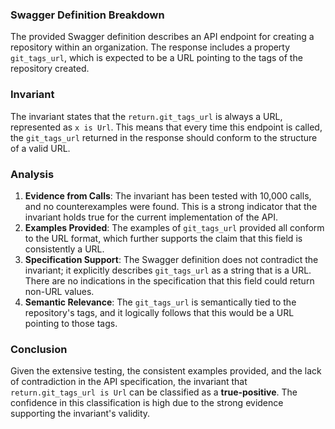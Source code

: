 ### Swagger Definition Breakdown
The provided Swagger definition describes an API endpoint for creating a repository within an organization. The response includes a property `git_tags_url`, which is expected to be a URL pointing to the tags of the repository created.

### Invariant
The invariant states that the `return.git_tags_url` is always a URL, represented as `x is Url`. This means that every time this endpoint is called, the `git_tags_url` returned in the response should conform to the structure of a valid URL.

### Analysis
1. **Evidence from Calls**: The invariant has been tested with 10,000 calls, and no counterexamples were found. This is a strong indicator that the invariant holds true for the current implementation of the API.
2. **Examples Provided**: The examples of `git_tags_url` provided all conform to the URL format, which further supports the claim that this field is consistently a URL.
3. **Specification Support**: The Swagger definition does not contradict the invariant; it explicitly describes `git_tags_url` as a string that is a URL. There are no indications in the specification that this field could return non-URL values.
4. **Semantic Relevance**: The `git_tags_url` is semantically tied to the repository's tags, and it logically follows that this would be a URL pointing to those tags.

### Conclusion
Given the extensive testing, the consistent examples provided, and the lack of contradiction in the API specification, the invariant that `return.git_tags_url is Url` can be classified as a **true-positive**. The confidence in this classification is high due to the strong evidence supporting the invariant's validity.
